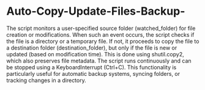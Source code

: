 # Auto-Copy-Update-Files-Backup-

The script monitors a user-specified source folder (watched_folder) for file creation or modifications. When such an event occurs, the script checks if the file is a directory or a temporary file. If not, it proceeds to copy the file to a destination folder (destination_folder), but only if the file is new or updated (based on modification time). This is done using shutil.copy2, which also preserves file metadata. The script runs continuously and can be stopped using a KeyboardInterrupt (Ctrl+C). This functionality is particularly useful for automatic backup systems, syncing folders, or tracking changes in a directory.

